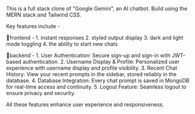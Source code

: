 This is a full stack clone of "Google Gemini", an AI chatbot.
Build using the MERN stack and Tailwind CSS.

Key features include - 

🔹frontend -
    1. instant responses
    2. styled output display
    3. dark and light mode toggling
    4. the ability to start new chats


🔹backend -
    1. User Authentication: Secure sign-up and sign-in with JWT-based authentication.
    2. Username Display & Profile: Personalized user experience with username display and profile visibility.
    3. Recent Chat History: View your recent prompts in the sidebar, stored reliably in the database.
    4. Database Integration: Every chat prompt is saved in MongoDB for real-time access and continuity.
    5. Logout Feature: Seamless logout to ensure privacy and security.

All these features enhance user experience and responsiveness.